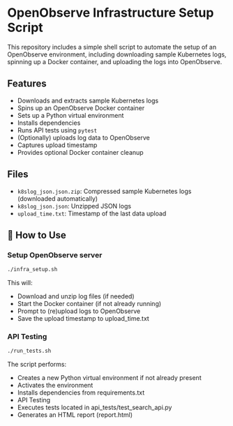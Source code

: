 # OpenObserve Infrastructure Setup Script

This repository includes a simple shell script to automate the setup of an OpenObserve environment, including downloading sample Kubernetes logs, spinning up a Docker container, and uploading the logs into OpenObserve.

##  Features

- Downloads and extracts sample Kubernetes logs
- Spins up an OpenObserve Docker container
- Sets up a Python virtual environment
- Installs dependencies
- Runs API tests using `pytest`
- (Optionally) uploads log data to OpenObserve
- Captures upload timestamp
- Provides optional Docker container cleanup

##  Files

- `k8slog_json.json.zip`: Compressed sample Kubernetes logs (downloaded automatically)
- `k8slog_json.json`: Unzipped JSON logs
- `upload_time.txt`: Timestamp of the last data upload

## 🐚 How to Use

### Setup OpenObserve server

```bash
./infra_setup.sh
```

This will:

- Download and unzip log files (if needed)
- Start the Docker container (if not already running)
- Prompt to (re)upload logs to OpenObserve
- Save the upload timestamp to upload_time.txt

### API Testing

```bash
./run_tests.sh
```

The script performs:

- Creates a new Python virtual environment if not already present
- Activates the environment
- Installs dependencies from requirements.txt
- API Testing
- Executes tests located in api_tests/test_search_api.py
- Generates an HTML report (report.html)
